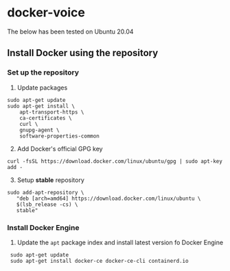 # docker-voice

The below has been tested on Ubuntu 20.04

## Install Docker using the repository
### Set up the repository

1. Update packages
```
sudo apt-get update
sudo apt-get install \
    apt-transport-https \
    ca-certificates \
    curl \
    gnupg-agent \
    software-properties-common
```

2. Add Docker's official GPG key
```
curl -fsSL https://download.docker.com/linux/ubuntu/gpg | sudo apt-key add -
```
3. Setup **stable** repository
```
sudo add-apt-repository \
   "deb [arch=amd64] https://download.docker.com/linux/ubuntu \
   $(lsb_release -cs) \
   stable"
```

### Install Docker Engine
1. Update the `apt` package index and install latest version fo Docker Engine

```
 sudo apt-get update
 sudo apt-get install docker-ce docker-ce-cli containerd.io
```